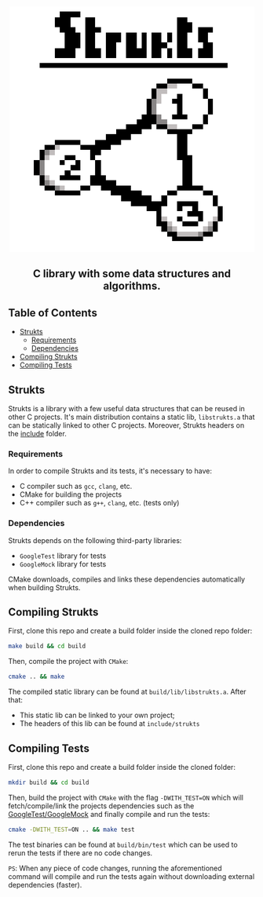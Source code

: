 <br clear="left"/><p align="center"> ![Strukts](docs/strukts.png) </p>

<h2 align="center">C library with some data structures and algorithms.</h2>

## Table of Contents

- [Strukts](#Strukts)
  - [Requirements](#Requirements)
  - [Dependencies](#Dependencies)
- [Compiling Strukts](#Compiling-Strukts)
- [Compiling Tests](#Compiling-Tests)

## Strukts

Strukts is a library with a few useful data structures that can be reused in other C projects. It's main distribution contains
a static lib, `libstrukts.a` that can be statically linked to other C projects. Moreover, Strukts headers on the [include](include/strukts) folder.

### Requirements

In order to compile Strukts and its tests, it's necessary to have:

- C compiler such as `gcc`, `clang`, etc.
- CMake for building the projects
- C++ compiler such as `g++`, `clang`, etc. (tests only)

### Dependencies

Strukts depends on the following third-party libraries:

- `GoogleTest` library for tests
- `GoogleMock` library for tests

CMake downloads, compiles and links these dependencies automatically when building Strukts.

## Compiling Strukts

First, clone this repo and create a build folder inside the cloned repo folder:

```sh
make build && cd build
```

Then, compile the project with `CMake`:

```sh
cmake .. && make
```

The compiled static library can be found at `build/lib/libstrukts.a`. After that:

- This static lib can be linked to your own project;
- The headers of this lib can be found at `include/strukts`

## Compiling Tests

First, clone this repo and create a build folder inside the cloned folder:

```sh
mkdir build && cd build
```

Then, build the project with `CMake` with the flag `-DWITH_TEST=ON` which will fetch/compile/link the projects dependencies such as the [GoogleTest/GoogleMock](https://github.com/google/googletest) and finally compile and run
the tests:

```sh
cmake -DWITH_TEST=ON .. && make test
```

The test binaries can be found at `build/bin/test` which can be used to rerun the tests if there are no code changes.

`PS`: When any piece of code changes, running the aforementioned command will compile and run the tests again without
downloading external dependencies (faster).
